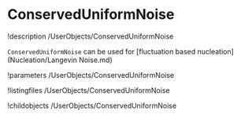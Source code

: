 # ConservedUniformNoise

!description /UserObjects/ConservedUniformNoise

`ConservedUniformNoise` can be used for [fluctuation based nucleation](Nucleation/Langevin Noise.md)

!parameters /UserObjects/ConservedUniformNoise

!listingfiles /UserObjects/ConservedUniformNoise

!childobjects /UserObjects/ConservedUniformNoise
